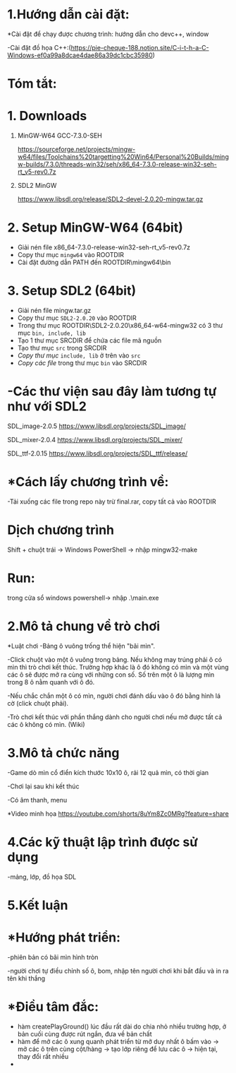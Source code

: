 # 1.Hướng dẫn cài đặt: 
*Cài đặt để chạy được chương trình: hướng dẫn cho devc++, window



-Cài đặt đồ họa C++:(https://pie-cheque-188.notion.site/C-i-t-h-a-C-Windows-ef0a99a8dcae4dae86a39dc1cbc35980)




# Tóm tắt:
# 1. Downloads

1. MinGW-W64 GCC-7.3.0-SEH 
    
    https://sourceforge.net/projects/mingw-w64/files/Toolchains%20targetting%20Win64/Personal%20Builds/mingw-builds/7.3.0/threads-win32/seh/x86_64-7.3.0-release-win32-seh-rt_v5-rev0.7z
    
2. SDL2 MinGW
    
    https://www.libsdl.org/release/SDL2-devel-2.0.20-mingw.tar.gz
    
    


# 2. Setup MinGW-W64 (64bit)

- Giải nén file x86_64-7.3.0-release-win32-seh-rt_v5-rev0.7z
- Copy thư mục `mingw64` vào ROOTDIR
- Cài đặt đường dẫn PATH đến  ROOTDIR\mingw64\bin

# 3. Setup SDL2 (64bit)

- Giải nén file mingw.tar.gz
- Copy thư mục `SDL2-2.0.20` vào ROOTDIR
- Trong thư mục ROOTDIR\SDL2-2.0.20\x86_64-w64-mingw32 có 3 thư mục `bin, include, lib`
- Tạo 1 thư mục SRCDIR để chứa các file mã nguồn
- Tạo thư mục `src` trong SRCDIR
- *Copy thư mục* `include, lib` ở trên vào `src`
- *Copy các file* trong thư mục `bin` vào SRCDIR
  
  
  
  
# -Các thư viện sau đây làm tương tự như với SDL2
  
  
SDL_image-2.0.5 https://www.libsdl.org/projects/SDL_image/
  
  
  
  
  
SDL_mixer-2.0.4 https://www.libsdl.org/projects/SDL_mixer/ 
  
  
  
  
  
  
  
  
  
  
SDL_ttf-2.0.15 https://www.libsdl.org/projects/SDL_ttf/release/
  
  
  
  
  
  
  
  
  
  
  
  
  
  
  
  
  
  # *Cách lấy chương trình về: 
-Tải xuống các file trong repo này trừ final.rar, copy tất cả vào ROOTDIR
  
  # Dịch chương trình
  
  
  Shift + chuột trái -> Windows PowerShell -> nhập mingw32-make
  
  
  
  # Run:
  
  
  
  trong cửa sổ windows powershell-> nhập .\main.exe
  
  
  
# 2.Mô tả chung về trò chơi 
  
  
  
*Luật chơi -Bảng ô vuông trống thể hiện "bãi mìn". 
  

  
  
  
-Click chuột vào một ô vuông trong bảng. Nếu không may trúng phải ô có mìn thì trò chơi kết thúc. Trường hợp khác là ô đó không có mìn và một vùng các ô sẽ được mở ra cùng với những con số. Số trên một ô là lượng mìn trong 8 ô nằm quanh với ô đó. 
  
  
  
  
-Nếu chắc chắn một ô có mìn, người chơi đánh dấu vào ô đó bằng hình lá cờ (click chuột phải). 
  
  
  
-Trò chơi kết thúc với phần thắng dành cho người chơi nếu mở được tất cả các ô không có mìn. (Wiki)
  
  
  
# 3.Mô tả chức năng 
  
  
  
  
-Game dò mìn cổ điển kích thước 10x10 ô, rải 12 quả mìn, có thời gian
  
  
  
-Chơi lại sau khi kết thúc 
  
 
  
  
-Có âm thanh, menu
  
  
  
*Video minh họa https://youtube.com/shorts/8uYm8Zc0MRg?feature=share
  
  
  
# 4.Các kỹ thuật lập trình được sử dụng 
  
  
  
-mảng, lớp, đồ họa SDL
  
  
  
# 5.Kết luận 
# *Hướng phát triển: 
  
  
  
  -phiên bản có bãi mìn hình tròn 
  
  
  
  -người chơi tự điều chỉnh số ô, bom, nhập tên người chơi khi bắt đầu và in ra tên khi thắng
  
  
  

  
# *Điều tâm đắc:
  
  
  - hàm createPlayGround() lúc đầu rất dài do chia nhỏ nhiều trường hợp, ở bản cuối cùng được rút ngắn, đưa về bản chất
  - hàm để mở các ô xung quanh phát triển từ mở duy nhất ô bấm vào -> mở các ô trên cùng cột/hàng -> tạo lớp riêng để lưu các ô -> hiện tại, thay đổi rất nhiều
  - 
  
  
  
  

  


